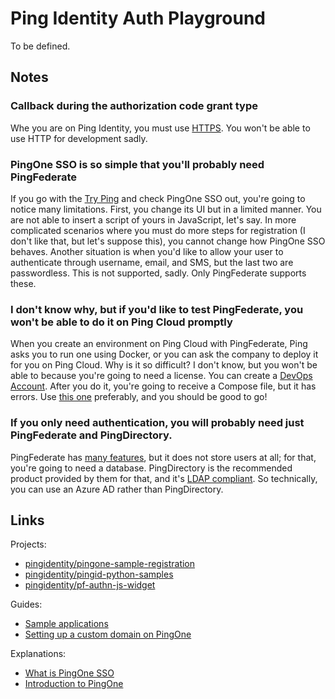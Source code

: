 # Ping Identity Auth Playground

To be defined.

## Notes

### Callback during the authorization code grant type

Whe you are on Ping Identity, you must use [HTTPS](https://docs.pingidentity.com/bundle/developer/page/yhk1601508082481.html). You won't be able to use HTTP for development sadly.

### PingOne SSO is so simple that you'll probably need PingFederate

If you go with the [Try Ping](https://www.pingidentity.com/en/try-ping.html) and check PingOne SSO out, you're going to notice many limitations. First, you change its UI but in a limited manner. You are not able to insert a script of yours in JavaScript, let's say. In more complicated scenarios where you must do more steps for registration (I don't like that, but let's suppose this), you cannot change how PingOne SSO behaves. Another situation is when you'd like to allow your user to authenticate through username, email, and SMS, but the last two are passwordless. This is not supported, sadly. Only PingFederate supports these.

### I don't know why, but if you'd like to test PingFederate, you won't be able to do it on Ping Cloud promptly

When you create an environment on Ping Cloud with PingFederate, Ping asks you to run one using Docker, or you can ask the company to deploy it for you on Ping Cloud. Why is it so difficult? I don't know, but you won't be able to because you're going to need a license. You can create a [DevOps Account](https://devops.pingidentity.com/get-started/devopsRegistration/). After you do it, you're going to receive a Compose file, but it has errors. Use [this one](./docker-compose.yaml) preferably, and you should be good to go!

### If you only need authentication, you will probably need just PingFederate and PingDirectory.

PingFederate has [many features](https://www.pingidentity.com/en/resources/client-library/data-sheets/pingfederate-data-sheet.html), but it does not store users at all; for that, you're going to need a database. PingDirectory is the recommended product provided by them for that, and it's [LDAP compliant](https://www.pingidentity.com/en/resources/client-library/data-sheets/3196-pingdirectory-data-sheet.html). So technically, you can use an Azure AD rather than PingDirectory.

## Links

Projects:

- [pingidentity/pingone-sample-registration](https://github.com/pingidentity/pingone-sample-registration)
- [pingidentity/pingid-python-samples](https://github.com/pingidentity/pingid-python-samples)
- [pingidentity/pf-authn-js-widget](https://github.com/pingidentity/pf-authn-js-widget)

Guides:

- [Sample applications](https://apidocs.pingidentity.com/pingone/devguide/v1/api/#sample-applications)
- [Setting up a custom domain on PingOne](https://docs.pingidentity.com/bundle/pingone/page/cxs1575407884833.html)

Explanations:

- [What is PingOne SSO](https://docs.pingidentity.com/bundle/pingone/page/gbj1632772285136.html)
- [Introduction to PingOne](https://docs.pingidentity.com/bundle/pingone/page/als1564020488261.html)
